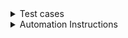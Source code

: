<details> <summary>Test cases</summary>
  
 ## Positive Test cases
  1) Given patient Log in to ZoomCare or on Schedule ZoomCare page
  
     When patient select my location Portland, OR
  
     Then patient select illness/injury from drop down menu
  
     And patient select today's date June 23
  
     Then patient select Clinic Care
  
     Verify that user should be able to see the list of doctors with adress information and options for schedruling time.
  
  
  2) Given patient Log in to ZoomCare or on Schedule ZoomCare page
  
     When patient select my location Seattle, WA
  
     Then patient select illness/injury from drop down menu
     
     And patient click on the VideoCare
  
     Then patient select date June 24
  
     Verify that patient should be able to see the list of doctors address information and the time options for appointment 
    

  3) Given patient Log in to ZoomCare or on Schedule ZoomCare page
  
     When patient select my location Vienna, VA
  
     Then verify thta patient should see the message "We're not in your area yet—but we're growing almost as fast as we deliver care! Follow us on social to stay up-to-date on ZoomCare news, announcements and more. Want to see clinics outside of your region? Click below."
  
  4) Given patient Log in to ZoomCare or on Schedule ZoomCare page
  
     When patient select my location Salem, OR
  
     Then patient select illness/injury from drop down menu
      
     And patient select available date from calendar 
  
     Then patient click View Clinic Servises 
  
     And patient should be able to see the list of Services available at this clinic
  
   5) Given patient Log in to ZoomCare or on Schedule ZoomCare page
  
     When patient select my location Denver, CO
  
     Then patient select illness/injury from drop down menu
      
     And patient select available date from calendar 
  
     Then patient click View Clinic Servises 
  
     And patient should be able to see the list of Services available at this clinic
  
     Then patient click on the See More Details
  
     And verify that patient is able to see the list of cervices, doctors name and available time for making an appointment 
  
   6) Given patient Log in to ZoomCare or on Schedule ZoomCare page
  
     When patient select my location Boise, ID
      
     Then patient select Adult Covid-19 Screening
  
     Verify that patient doesn't have option Clinic Care and Chat Care
  
  7) Given patient Log in to ZoomCare or on Schedule ZoomCare
  
      When patient click on Info | $
  
      Then patient should be able to see a modal window with information about health insurance and estimated cost
  
  note: Modal window should be dismissed by clicking on any area outside of modal window, so user experience will improve. Currently you able to close it only when you click again on Info | $ button.
  
  8) Given patient Log in to ZoomCare or on Schedule ZoomCare page
  
    When patient select family medicine from drop down menu
  
    And patient select available date from calendar
  
    Then patient should be able to see the list of services available at this clinic on that particular day
     
     
  
  
  ## Negative Test cases 
  
  1) Given patient Log in to ZoomCare or on Schedule ZoomCare page
  
     When patient select my location Portland, OR
  
     Then patient select illness/injury from drop down menu
  
     And patient try to select past date June 20
  
     Verify that the past date is in read only mode
  
 
  </details>
  
     
    


<details> <summary>Automation Instructions</summary>
  Selenium, Java.
  
  1) Open Eclipse 
  
  Create Maven project
 
  
  Java JDK8
  
  Chrome
  
  Chrome driver
    // first we need to connect required libraries to work with selelium webdriver
    import org.openqa.selenium.WebDriver;
    import org.openqa.selenium.chrome.ChromeDriver;
    // then we need to create a class 
    public class ZoomCareSchedule {
    public static void main(String[] args) {
  
    // setting the driver executable, define a path to the chromedriver
    System.setProperty("webdriver.chrome.driver", ".\\Driver\\chromedriver.exe");
  
    // now we need to initiate a chromedriver
    WebDriver driver = new ChromeDriver();
  
  driver.manage().deleteAllCookies();
  
    // now we need to maximize window of chrome browser
    driver.manage().window().maximize();
  
    // opening a web browser with specific url
    driver.get("http://zoomcare.com/schedule");
  
    
  1. To write an automation code for the test case #1 we will need to 
    
    create a selenium WebDriver instance
    configure browser if required
    navigate to the required web page
    locate the relevant web element
    perform action on the web element
    verify and validate the action
  
